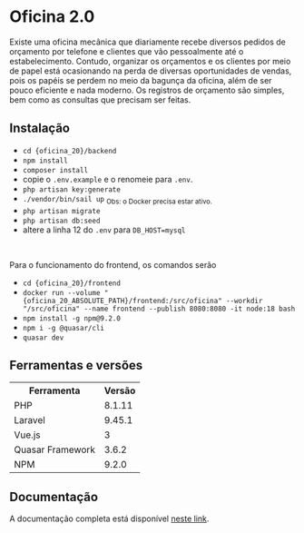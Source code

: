 # Oficina 2.0
Existe uma oficina mecânica que diariamente recebe diversos pedidos de orçamento por telefone e clientes que vão pessoalmente até o estabelecimento. 
Contudo, organizar os orçamentos e os clientes por meio de papel está ocasionando na perda de diversas oportunidades de vendas, pois os papéis se 
perdem no meio da bagunça da oficina, além de ser pouco eficiente e nada moderno. Os registros de orçamento são simples, bem como as consultas que precisam 
ser feitas.

## Instalação
- `cd {oficina_20}/backend`
- `npm install`
- `composer install`
- copie o `.env.example` e o renomeie para `.env`.
- `php artisan key:generate`
- `./vendor/bin/sail up` <sub>Obs: o Docker precisa estar ativo.</sub>
- `php artisan migrate`
- `php artisan db:seed`
- altere a linha 12 do `.env` para `DB_HOST=mysql`

<br>

Para o funcionamento do frontend, os comandos serão <br>
- `cd {oficina_20}/frontend`
- `docker run --volume "{oficina_20_ABSOLUTE_PATH}/frontend:/src/oficina" --workdir "/src/oficina" --name frontend --publish 8080:8080 -it node:18 bash`
- `npm install -g npm@9.2.0`
- `npm i -g @quasar/cli`
- `quasar dev`

## Ferramentas e versões
<table>
  <tr>
    <th><b>Ferramenta</b></th>
    <th><b>Versão</b></th>
  </tr>
  <tr>
    <td>PHP</td>
    <td>8.1.11</td>
  </tr>
  <tr>
    <td>Laravel</td>
    <td>9.45.1</td>
  </tr>
  <tr>
    <td>Vue.js</td>
    <td>3</td>
  </tr>
  <tr>
    <td>Quasar Framework</td>
    <td>3.6.2</td>
  </tr>
  <tr>
    <td>NPM</td>
    <td>9.2.0</td>
  </tr>
</table>

## Documentação
A documentação completa está disponível [neste link](https://docs.google.com/document/d/1Yv6xLkbB1xToPtIk8IIm-psH1MRbwQiwUK2vlX1faaM/edit?usp=sharing).

